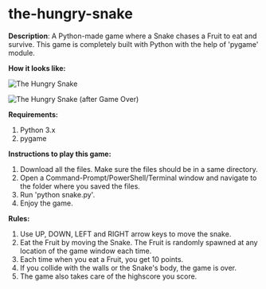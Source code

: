 # the-hungry-snake

<strong>Description</strong>: A Python-made game where a Snake chases a Fruit to eat and survive. This game is completely built with Python with the help of 'pygame' module.

<strong>How it looks like:</strong>

  ![The Hungry Snake](https://user-images.githubusercontent.com/102348951/216925463-f8ecba07-f954-4535-9fe1-3c95480ecbff.jpg)
  
  ![The Hungry Snake (after Game Over)](https://user-images.githubusercontent.com/102348951/216925497-61d73cd4-044b-478b-ad43-8b0cfb042c76.jpg)

<strong>Requirements:</strong>
  1. Python 3.x
  2. pygame

<strong>Instructions to play this game:</strong>
  1. Download all the files. Make sure the files should be in a same directory.
  2. Open a Command-Prompt/PowerShell/Terminal window and navigate to the folder where you saved the files.
  3. Run 'python snake.py'.
  4. Enjoy the game.
  
<strong>Rules:</strong>
  1. Use UP, DOWN, LEFT and RIGHT arrow keys to move the snake.
  2. Eat the Fruit by moving the Snake. The Fruit is randomly spawned at any location of the game window each time. 
  3. Each time when you eat a Fruit, you get 10 points.
  4. If you collide with the walls or the Snake's body, the game is over.
  5. The game also takes care of the highscore you score.
